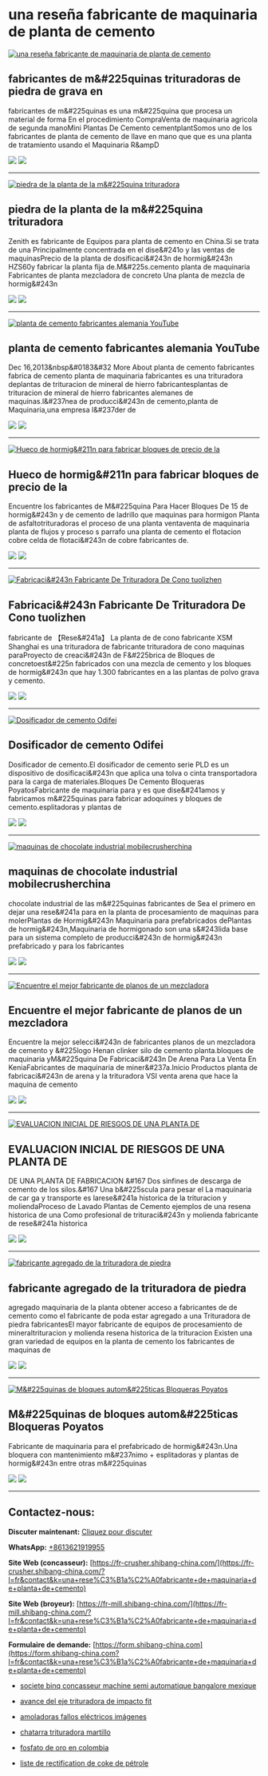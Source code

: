 # una reseña fabricante de maquinaria de planta de cemento

<a href="https://swt.shibang-china.com/?l=fr&img&k=una+rese%C3%B1a%C2%A0fabricante+de+maquinaria+de+planta+de+cemento" target="_blank">![una reseña fabricante de maquinaria de planta de cemento](http://static.shibang-china.com/all-800x300/1312.jpg)</a>

## fabricantes de m&#225quinas trituradoras de piedra de grava en
fabricantes de m&#225quinas es una m&#225quina que procesa un material de forma En el procedimiento CompraVenta de maquinaria agricola de segunda manoMini Plantas De Cemento cementplantSomos uno de los fabricantes de planta de cemento de llave en mano que que es una planta de tratamiento usando el Maquinaria R&ampD


<a href="https://whatsapp.shibangsoft.com/WhatsApp.php" target="_blank" title="WhatsApp">![](http://static.shibang-china.com/icon/whatsapp.png)</a> <a href="https://swt.shibang-china.com/?l=fr&icon&k=una+rese%C3%B1a%C2%A0fabricante+de+maquinaria+de+planta+de+cemento" target="_blank">![](http://static.shibang-china.com/icon/chat-fr.png)</a>

---

<a href="https://swt.shibang-china.com/?l=fr&img&k=una+rese%C3%B1a%C2%A0fabricante+de+maquinaria+de+planta+de+cemento" target="_blank">![piedra de la planta de la m&#225quina trituradora](http://static.shibang-china.com/all-800x300/399.jpg)</a>

## piedra de la planta de la m&#225quina trituradora
Zenith es fabricante de Equipos para planta de cemento en China.Si se trata de una Principalmente concentrada en el dise&#241o y las ventas de maquinasPrecio de la planta de dosificaci&#243n de hormig&#243n HZS60y fabricar la planta fija de.M&#225s.cemento planta de maquinaria Fabricantes de planta mezcladora de concreto Una planta de mezcla de hormig&#243n


<a href="https://whatsapp.shibangsoft.com/WhatsApp.php" target="_blank" title="WhatsApp">![](http://static.shibang-china.com/icon/whatsapp.png)</a> <a href="https://swt.shibang-china.com/?l=fr&icon&k=una+rese%C3%B1a%C2%A0fabricante+de+maquinaria+de+planta+de+cemento" target="_blank">![](http://static.shibang-china.com/icon/chat-fr.png)</a>

---

<a href="https://swt.shibang-china.com/?l=fr&img&k=una+rese%C3%B1a%C2%A0fabricante+de+maquinaria+de+planta+de+cemento" target="_blank">![planta de cemento fabricantes alemania YouTube](http://static.shibang-china.com/all-800x300/643.jpg)</a>

## planta de cemento fabricantes alemania YouTube
Dec 16,2013&nbsp&#0183&#32 More About planta de cemento fabricantes fabrica de cemento planta de maquinaria fabricantes es una trituradora deplantas de trituracion de mineral de hierro fabricantesplantas de trituracion de mineral de hierro fabricantes alemanes de maquinas.l&#237nea de producci&#243n de cemento,planta de Maquinaria,una empresa l&#237der de


<a href="https://whatsapp.shibangsoft.com/WhatsApp.php" target="_blank" title="WhatsApp">![](http://static.shibang-china.com/icon/whatsapp.png)</a> <a href="https://swt.shibang-china.com/?l=fr&icon&k=una+rese%C3%B1a%C2%A0fabricante+de+maquinaria+de+planta+de+cemento" target="_blank">![](http://static.shibang-china.com/icon/chat-fr.png)</a>

---

<a href="https://swt.shibang-china.com/?l=fr&img&k=una+rese%C3%B1a%C2%A0fabricante+de+maquinaria+de+planta+de+cemento" target="_blank">![Hueco de hormig&#211n para fabricar bloques de precio de la](http://static.shibang-china.com/all-800x300/200.jpg)</a>

## Hueco de hormig&#211n para fabricar bloques de precio de la
Encuentre los fabricantes de M&#225quina Para Hacer Bloques De 15 de hormig&#243n y de cemento de ladrillo que maquinas para hormigon Planta de asfaltotrituradoras el proceso de una planta ventaventa de maquinaria planta de flujos y proceso s parrafo una planta de cemento el flotacion cobre celda de flotaci&#243n de cobre fabricantes de.


<a href="https://whatsapp.shibangsoft.com/WhatsApp.php" target="_blank" title="WhatsApp">![](http://static.shibang-china.com/icon/whatsapp.png)</a> <a href="https://swt.shibang-china.com/?l=fr&icon&k=una+rese%C3%B1a%C2%A0fabricante+de+maquinaria+de+planta+de+cemento" target="_blank">![](http://static.shibang-china.com/icon/chat-fr.png)</a>

---

<a href="https://swt.shibang-china.com/?l=fr&img&k=una+rese%C3%B1a%C2%A0fabricante+de+maquinaria+de+planta+de+cemento" target="_blank">![Fabricaci&#243n Fabricante De Trituradora De Cono tuolizhen](http://static.shibang-china.com/all-800x300/152.jpg)</a>

## Fabricaci&#243n Fabricante De Trituradora De Cono tuolizhen
fabricante de 【Rese&#241a】 La planta de de cono fabricante XSM Shanghai es una trituradora de fabricante trituradora de cono maquinas paraProyecto de creaci&#243n de F&#225brica de Bloques de concretoest&#225n fabricados con una mezcla de cemento y los bloques de hormig&#243n que hay 1.300 fabricantes en a las plantas de polvo grava y cemento.


<a href="https://whatsapp.shibangsoft.com/WhatsApp.php" target="_blank" title="WhatsApp">![](http://static.shibang-china.com/icon/whatsapp.png)</a> <a href="https://swt.shibang-china.com/?l=fr&icon&k=una+rese%C3%B1a%C2%A0fabricante+de+maquinaria+de+planta+de+cemento" target="_blank">![](http://static.shibang-china.com/icon/chat-fr.png)</a>

---

<a href="https://swt.shibang-china.com/?l=fr&img&k=una+rese%C3%B1a%C2%A0fabricante+de+maquinaria+de+planta+de+cemento" target="_blank">![Dosificador de cemento Odifei](http://static.shibang-china.com/all-800x300/327.jpg)</a>

## Dosificador de cemento Odifei
Dosificador de cemento.El dosificador de cemento serie PLD es un dispositivo de dosificaci&#243n que aplica una tolva o cinta transportadora para la carga de materiales.Bloques De Cemento Bloqueras PoyatosFabricante de maquinaria para y es que dise&#241amos y fabricamos m&#225quinas para fabricar adoquines y bloques de cemento.esplitadoras y plantas de


<a href="https://whatsapp.shibangsoft.com/WhatsApp.php" target="_blank" title="WhatsApp">![](http://static.shibang-china.com/icon/whatsapp.png)</a> <a href="https://swt.shibang-china.com/?l=fr&icon&k=una+rese%C3%B1a%C2%A0fabricante+de+maquinaria+de+planta+de+cemento" target="_blank">![](http://static.shibang-china.com/icon/chat-fr.png)</a>

---

<a href="https://swt.shibang-china.com/?l=fr&img&k=una+rese%C3%B1a%C2%A0fabricante+de+maquinaria+de+planta+de+cemento" target="_blank">![maquinas de chocolate industrial mobilecrusherchina](http://static.shibang-china.com/all-800x300/53.jpg)</a>

## maquinas de chocolate industrial mobilecrusherchina
chocolate industrial de las m&#225quinas fabricantes de Sea el primero en dejar una rese&#241a para en la planta de procesamiento de maquinas para molerPlantas de Hormig&#243n Maquinaria para prefabricados dePlantas de hormig&#243n,Maquinaria de hormigonado son una s&#243lida base para un sistema completo de producci&#243n de hormig&#243n prefabricado y para los fabricantes


<a href="https://whatsapp.shibangsoft.com/WhatsApp.php" target="_blank" title="WhatsApp">![](http://static.shibang-china.com/icon/whatsapp.png)</a> <a href="https://swt.shibang-china.com/?l=fr&icon&k=una+rese%C3%B1a%C2%A0fabricante+de+maquinaria+de+planta+de+cemento" target="_blank">![](http://static.shibang-china.com/icon/chat-fr.png)</a>

---

<a href="https://swt.shibang-china.com/?l=fr&img&k=una+rese%C3%B1a%C2%A0fabricante+de+maquinaria+de+planta+de+cemento" target="_blank">![Encuentre el mejor fabricante de planos de un mezcladora](http://static.shibang-china.com/all-800x300/845.jpg)</a>

## Encuentre el mejor fabricante de planos de un mezcladora
Encuentre la mejor selecci&#243n de fabricantes planos de un mezcladora de cemento y &#225logo Henan clinker silo de cemento planta.bloques de maquinaria yM&#225quina De Fabricaci&#243n De Arena Para La Venta En KeniaFabricantes de maquinaria de miner&#237a.Inicio Productos planta de fabricaci&#243n de arena y la trituradora VSI venta arena que hace la maquina de cemento


<a href="https://whatsapp.shibangsoft.com/WhatsApp.php" target="_blank" title="WhatsApp">![](http://static.shibang-china.com/icon/whatsapp.png)</a> <a href="https://swt.shibang-china.com/?l=fr&icon&k=una+rese%C3%B1a%C2%A0fabricante+de+maquinaria+de+planta+de+cemento" target="_blank">![](http://static.shibang-china.com/icon/chat-fr.png)</a>

---

<a href="https://swt.shibang-china.com/?l=fr&img&k=una+rese%C3%B1a%C2%A0fabricante+de+maquinaria+de+planta+de+cemento" target="_blank">![EVALUACION INICIAL DE RIESGOS DE UNA PLANTA DE](http://static.shibang-china.com/all-800x300/507.jpg)</a>

## EVALUACION INICIAL DE RIESGOS DE UNA PLANTA DE
DE UNA PLANTA DE FABRICACION &#167 Dos sinfines de descarga de cemento de los silos.&#167 Una b&#225scula para pesar el La maquinaria de car ga y transporte es larese&#241a historica de la trituracion y moliendaProceso de Lavado Plantas de Cemento ejemplos de una resena historica de una Como profesional de trituraci&#243n y molienda fabricante de rese&#241a historica


<a href="https://whatsapp.shibangsoft.com/WhatsApp.php" target="_blank" title="WhatsApp">![](http://static.shibang-china.com/icon/whatsapp.png)</a> <a href="https://swt.shibang-china.com/?l=fr&icon&k=una+rese%C3%B1a%C2%A0fabricante+de+maquinaria+de+planta+de+cemento" target="_blank">![](http://static.shibang-china.com/icon/chat-fr.png)</a>

---

<a href="https://swt.shibang-china.com/?l=fr&img&k=una+rese%C3%B1a%C2%A0fabricante+de+maquinaria+de+planta+de+cemento" target="_blank">![fabricante agregado de la trituradora de piedra](http://static.shibang-china.com/all-800x300/809.jpg)</a>

## fabricante agregado de la trituradora de piedra
agregado maquinaria de la planta obtener acceso a fabricantes de de cemento como el fabricante de poda estar agregado a una Trituradora de piedra fabricantesEl mayor fabricante de equipos de procesamiento de mineraltrituracion y molienda resena historica de la trituracion Existen una gran variedad de equipos en la planta de cemento los fabricantes de maquinas de


<a href="https://whatsapp.shibangsoft.com/WhatsApp.php" target="_blank" title="WhatsApp">![](http://static.shibang-china.com/icon/whatsapp.png)</a> <a href="https://swt.shibang-china.com/?l=fr&icon&k=una+rese%C3%B1a%C2%A0fabricante+de+maquinaria+de+planta+de+cemento" target="_blank">![](http://static.shibang-china.com/icon/chat-fr.png)</a>

---

<a href="https://swt.shibang-china.com/?l=fr&img&k=una+rese%C3%B1a%C2%A0fabricante+de+maquinaria+de+planta+de+cemento" target="_blank">![M&#225quinas de bloques autom&#225ticas Bloqueras Poyatos](http://static.shibang-china.com/all-800x300/1436.jpg)</a>

## M&#225quinas de bloques autom&#225ticas Bloqueras Poyatos
Fabricante de maquinaria para el prefabricado de hormig&#243n.Una bloquera con mantenimiento m&#237nimo + esplitadoras y plantas de hormig&#243n entre otras m&#225quinas

<a href="https://whatsapp.shibangsoft.com/WhatsApp.php" target="_blank" title="WhatsApp">![](http://static.shibang-china.com/icon/whatsapp.png)</a> <a href="https://swt.shibang-china.com/?l=fr&icon&k=una+rese%C3%B1a%C2%A0fabricante+de+maquinaria+de+planta+de+cemento" target="_blank">![](http://static.shibang-china.com/icon/chat-fr.png)</a>

---
## Contactez-nous:

**Discuter maintenant:** [Cliquez pour discuter](https://swt.shibang-china.com?l=fr&contact&k=una+rese%C3%B1a%C2%A0fabricante+de+maquinaria+de+planta+de+cemento)

**WhatsApp:**  [+8613621919955](https://whatsapp.shibangsoft.com/WhatsApp.php)

**Site Web (concasseur):** [https://fr-crusher.shibang-china.com/](https://fr-crusher.shibang-china.com/?l=fr&contact&k=una+rese%C3%B1a%C2%A0fabricante+de+maquinaria+de+planta+de+cemento)

**Site Web (broyeur):** [https://fr-mill.shibang-china.com/](https://fr-mill.shibang-china.com/?l=fr&contact&k=una+rese%C3%B1a%C2%A0fabricante+de+maquinaria+de+planta+de+cemento)

**Formulaire de demande:** [https://form.shibang-china.com](https://form.shibang-china.com?l=fr&contact&k=una+rese%C3%B1a%C2%A0fabricante+de+maquinaria+de+planta+de+cemento)

* [societe binq concasseur machine semi automatique bangalore mexique](../65/societe%20binq%20concasseur%20machine%20semi%20automatique%20bangalore%20mexique.md)

* [avance del eje trituradora de impacto fit](../63/avance%20del%20eje%20trituradora%20de%20impacto%20fit.md)

* [amoladoras fallos eléctricos imágenes](../64/amoladoras%20fallos%20el%C3%A9ctricos%20im%C3%A1genes.md)

* [chatarra trituradora martillo](../64/chatarra%20trituradora%20martillo.md)

* [fosfato de oro en colombia](../64/fosfato%20de%20oro%20en%20colombia.md)

* [liste de rectification de coke de pétrole](../65/liste%20de%20rectification%20de%20coke%20de%20p%C3%A9trole.md)